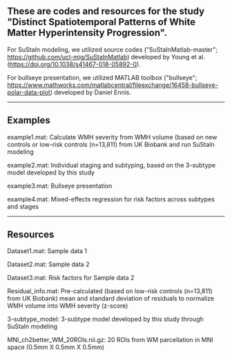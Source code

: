 ## These are codes and resources for the study "Distinct Spatiotemporal Patterns of White Matter Hyperintensity Progression".

For SuStaIn modeling, we utilized source codes ("SuStaInMatlab-master"; https://github.com/ucl-mig/SuStaInMatlab) developed by Young et al. (https://doi.org/10.1038/s41467-018-05892-0).

For bullseye presentation, we utilized MATLAB toolbox ("bullseye"; https://www.mathworks.com/matlabcentral/fileexchange/16458-bullseye-polar-data-plot) developed by Daniel Ennis.

---

## **Examples**

example1.mat: Calculate WMH severity from WMH volume (based on new controls or low-risk controls (n=13,811) from UK Biobank and run SuStaIn modeling

example2.mat: Individual staging and subtyping, based on the 3-subtype model developed by this study

example3.mat: Bullseye presentation

example4.mat: Mixed-effects regression for risk factors across subtypes and stages

---

## **Resources**

Dataset1.mat: Sample data 1

Dataset2.mat: Sample data 2

Dataset3.mat: Risk factors for Sample data 2

Residual_info.mat: Pre-calculated (based on low-risk controls (n=13,811) from UK Biobank) mean and standard deviation of residuals to normalize WMH volume into WMH severity (z-score)

3-subtype_model: 3-subtype model developed by this study through SuStaIn modeling

MNI_ch2better_WM_20ROIs.nii.gz: 20 ROIs from WM parcellation in MNI space (0.5mm X 0.5mm X 0.5mm)
